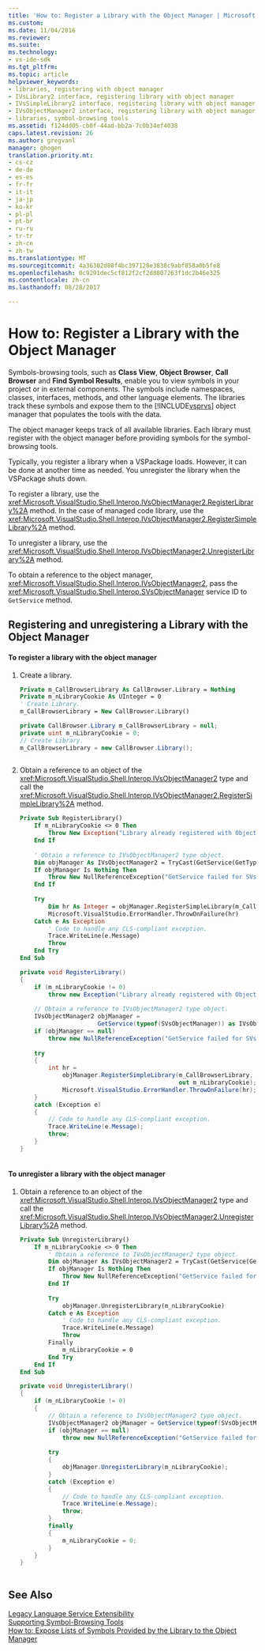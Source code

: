 ```yaml
---
title: 'How to: Register a Library with the Object Manager | Microsoft Docs'
ms.custom: 
ms.date: 11/04/2016
ms.reviewer: 
ms.suite: 
ms.technology:
- vs-ide-sdk
ms.tgt_pltfrm: 
ms.topic: article
helpviewer_keywords:
- libraries, registering with object manager
- IVsLibrary2 interface, registering library with object manager
- IVsSimpleLibrary2 interface, registering library with object manager
- IVsObjectManager2 interface, registering library with object manager
- libraries, symbol-browsing tools
ms.assetid: f124dd05-cb0f-44ad-bb2a-7c0b34ef4038
caps.latest.revision: 26
ms.author: gregvanl
manager: ghogen
translation.priority.mt:
- cs-cz
- de-de
- es-es
- fr-fr
- it-it
- ja-jp
- ko-kr
- pl-pl
- pt-br
- ru-ru
- tr-tr
- zh-cn
- zh-tw
ms.translationtype: MT
ms.sourcegitcommit: 4a36302d80f4bc397128e3838c9abf858a0b5fe8
ms.openlocfilehash: 0c9291dec5cf812f2cf2d8807263f1dc2b46e325
ms.contentlocale: zh-cn
ms.lasthandoff: 08/28/2017

---
```

# <a name="how-to-register-a-library-with-the-object-manager"></a>How to: Register a Library with the Object Manager
Symbols-browsing tools, such as **Class View**, **Object Browser**, **Call Browser** and **Find Symbol Results**, enable you to view symbols in your project or in external components. The symbols include namespaces, classes, interfaces, methods, and other language elements. The libraries track these symbols and expose them to the [!INCLUDE[vsprvs](../../code-quality/includes/vsprvs_md.md)] object manager that populates the tools with the data.  
  
 The object manager keeps track of all available libraries. Each library must register with the object manager before providing symbols for the symbol-browsing tools.  
  
 Typically, you register a library when a VSPackage loads. However, it can be done at another time as needed. You unregister the library when the VSPackage shuts down.  
  
 To register a library, use the <xref:Microsoft.VisualStudio.Shell.Interop.IVsObjectManager2.RegisterLibrary%2A> method. In the case of managed code library, use the <xref:Microsoft.VisualStudio.Shell.Interop.IVsObjectManager2.RegisterSimpleLibrary%2A> method.  
  
 To unregister a library, use the <xref:Microsoft.VisualStudio.Shell.Interop.IVsObjectManager2.UnregisterLibrary%2A> method.  
  
 To obtain a reference to the object manager, <xref:Microsoft.VisualStudio.Shell.Interop.IVsObjectManager2>, pass the <xref:Microsoft.VisualStudio.Shell.Interop.SVsObjectManager> service ID to `GetService` method.  
  
## <a name="registering-and-unregistering-a-library-with-the-object-manager"></a>Registering and unregistering a Library with the Object Manager  
  
#### <a name="to-register-a-library-with-the-object-manager"></a>To register a library with the object manager  
  
1.  Create a library.  
  
    ```vb  
    Private m_CallBrowserLibrary As CallBrowser.Library = Nothing  
    Private m_nLibraryCookie As UInteger = 0  
    ' Create Library.  
    m_CallBrowserLibrary = New CallBrowser.Library()  
    ```  
  
    ```csharp  
    private CallBrowser.Library m_CallBrowserLibrary = null;  
    private uint m_nLibraryCookie = 0;  
    // Create Library.  
    m_CallBrowserLibrary = new CallBrowser.Library();  
  
    ```  
  
2.  Obtain a reference to an object of the <xref:Microsoft.VisualStudio.Shell.Interop.IVsObjectManager2> type and call the <xref:Microsoft.VisualStudio.Shell.Interop.IVsObjectManager2.RegisterSimpleLibrary%2A> method.  
  
    ```vb  
    Private Sub RegisterLibrary()  
        If m_nLibraryCookie <> 0 Then  
            Throw New Exception("Library already registered with Object Manager")  
        End If  
  
        ' Obtain a reference to IVsObjectManager2 type object.  
        Dim objManager As IVsObjectManager2 = TryCast(GetService(GetType(SVsObjectManager)), IVsObjectManager2)  
        If objManager Is Nothing Then  
            Throw New NullReferenceException("GetService failed for SVsObjectManager")  
        End If  
  
        Try  
            Dim hr As Integer = objManager.RegisterSimpleLibrary(m_CallBrowserLibrary, m_nLibraryCookie)  
            Microsoft.VisualStudio.ErrorHandler.ThrowOnFailure(hr)  
        Catch e As Exception  
            ' Code to handle any CLS-compliant exception.  
            Trace.WriteLine(e.Message)  
            Throw  
        End Try  
    End Sub  
    ```  
  
    ```csharp  
    private void RegisterLibrary()  
    {  
        if (m_nLibraryCookie != 0)  
            throw new Exception("Library already registered with Object Manager");  
  
        // Obtain a reference to IVsObjectManager2 type object.  
        IVsObjectManager2 objManager =   
                          GetService(typeof(SVsObjectManager)) as IVsObjectManager2;  
        if (objManager == null)  
            throw new NullReferenceException("GetService failed for SVsObjectManager");  
  
        try  
        {  
            int hr =   
                objManager.RegisterSimpleLibrary(m_CallBrowserLibrary,   
                                                 out m_nLibraryCookie);  
                Microsoft.VisualStudio.ErrorHandler.ThrowOnFailure(hr);  
        }  
        catch (Exception e)  
        {  
            // Code to handle any CLS-compliant exception.  
            Trace.WriteLine(e.Message);  
            throw;  
        }  
    }  
  
    ```  
  
#### <a name="to-unregister-a-library-with-the-object-manager"></a>To unregister a library with the object manager  
  
1.  Obtain a reference to an object of the <xref:Microsoft.VisualStudio.Shell.Interop.IVsObjectManager2> type and call the <xref:Microsoft.VisualStudio.Shell.Interop.IVsObjectManager2.UnregisterLibrary%2A> method.  
  
    ```vb  
    Private Sub UnregisterLibrary()  
        If m_nLibraryCookie <> 0 Then  
            ' Obtain a reference to IVsObjectManager2 type object.  
            Dim objManager As IVsObjectManager2 = TryCast(GetService(GetType(SVsObjectManager)), IVsObjectManager2)  
            If objManager Is Nothing Then  
                Throw New NullReferenceException("GetService failed for SVsObjectManager")  
            End If  
  
            Try  
                objManager.UnregisterLibrary(m_nLibraryCookie)  
            Catch e As Exception  
                ' Code to handle any CLS-compliant exception.  
                Trace.WriteLine(e.Message)  
                Throw  
            Finally  
                m_nLibraryCookie = 0  
            End Try  
        End If  
    End Sub  
    ```  
  
    ```csharp  
    private void UnregisterLibrary()  
    {  
        if (m_nLibraryCookie != 0)  
        {  
            // Obtain a reference to IVsObjectManager2 type object.  
            IVsObjectManager2 objManager = GetService(typeof(SVsObjectManager)) as IVsObjectManager2;  
            if (objManager == null)  
                throw new NullReferenceException("GetService failed for SVsObjectManager");  
  
            try  
            {  
                objManager.UnregisterLibrary(m_nLibraryCookie);  
            }  
            catch (Exception e)  
            {  
                // Code to handle any CLS-compliant exception.  
                Trace.WriteLine(e.Message);  
                throw;  
            }  
            finally  
            {  
                m_nLibraryCookie = 0;  
            }  
        }  
    }  
  
    ```  
  
## <a name="see-also"></a>See Also  
 [Legacy Language Service Extensibility](../../extensibility/internals/legacy-language-service-extensibility.md)   
 [Supporting Symbol-Browsing Tools](../../extensibility/internals/supporting-symbol-browsing-tools.md)   
 [How to: Expose Lists of Symbols Provided by the Library to the Object Manager](../../extensibility/internals/how-to-expose-lists-of-symbols-provided-by-the-library-to-the-object-manager.md)
